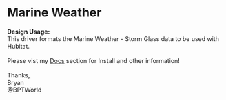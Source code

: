 # Marine Weather
<b>Design Usage:</b><br>
This driver formats the Marine Weather - Storm Glass data to be used with Hubitat.<br><br>
Please vist my <a href='https://github.com/bptworld/Hubitat/tree/master/Docs' target='_blank'>Docs</a> section for Install and other information!
<br><br>
Thanks,<br>
Bryan<br>
@BPTWorld
